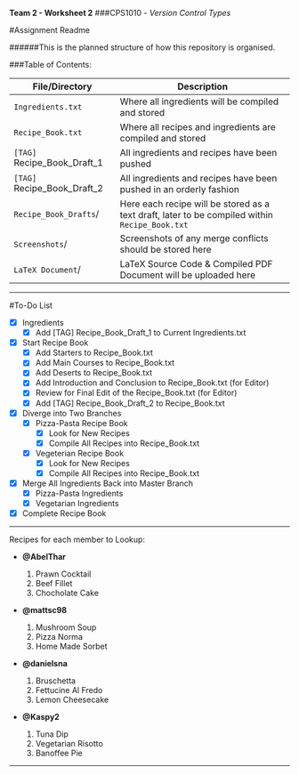 **Team 2 - Worksheet 2**
###CPS1010 - *Version Control Types*

#Assignment Readme

######This is the planned structure of how this repository is organised. 

###Table of Contents:

File/Directory | Description
------------ | -------------
`Ingredients.txt` | Where all ingredients will be compiled and stored
`Recipe_Book.txt` | Where all recipes and ingredients are compiled and stored
`[TAG]` Recipe_Book_Draft_1 | All ingredients and recipes have been pushed
`[TAG]` Recipe_Book_Draft_2 | All ingredients and recipes have been pushed in an orderly fashion
`Recipe_Book_Drafts`/ | Here each recipe will be stored as a text draft, later to be compiled within `Recipe_Book.txt`
`Screenshots`/ | Screenshots of any merge conflicts should be stored here
`LaTeX Document`/ | LaTeX Source Code & Compiled PDF Document will be uploaded here
---

#To-Do List
- [x] Ingredients
	- [x] Add [TAG] Recipe_Book_Draft_1 to Current Ingredients.txt
- [x] Start Recipe Book
	- [x]  Add Starters to Recipe_Book.txt
	- [x] Add Main Courses to Recipe_Book.txt
	- [x] Add Deserts to Recipe_Book.txt
	- [x] Add Introduction and Conclusion to Recipe_Book.txt (for Editor)
	- [x] Review for Final Edit of the Recipe_Book.txt (for Editor)
	- [x] Add [TAG] Recipe_Book_Draft_2 to Recipe_Book.txt
- [x] Diverge into Two Branches
	- [x] Pizza-Pasta Recipe Book
		- [x] Look for New Recipes
		- [x] Compile All Recipes into Recipe_Book.txt
	- [x] Vegeterian Recipe Book
		- [x] Look for New Recipes
		- [x] Compile All Recipes into Recipe_Book.txt
- [x] Merge All Ingredients Back into Master Branch
	- [x] Pizza-Pasta Ingredients
	- [x] Vegetarian Ingredients
- [x] Complete Recipe Book

---

Recipes for each member to Lookup:

* **@AbelThar**
	1.	Prawn Cocktail
	2.	Beef Fillet
	3.	Chocholate Cake

* **@mattsc98**
	1.	Mushroom Soup
	2.	Pizza Norma
	3.	Home Made Sorbet

* **@danielsna**
	1.	Bruschetta
	2.	Fettucine Al Fredo
	3.	Lemon Cheesecake

* **@Kaspy2**
	1.	Tuna Dip
	2.	Vegetarian Risotto
	3.	Banoffee Pie

-------------------------------------------------------------------------
